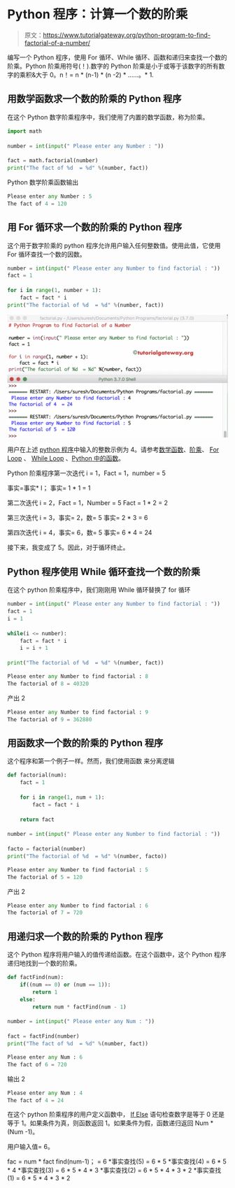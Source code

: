 # Python 程序：计算一个数的阶乘

> 原文：<https://www.tutorialgateway.org/python-program-to-find-factorial-of-a-number/>

编写一个 Python 程序，使用 For 循环、While 循环、函数和递归来查找一个数的阶乘。Python 阶乘用符号(！).数字的 Python 阶乘是小于或等于该数字的所有数字的乘积&大于 0。n！= n * (n-1) * (n -2) * ……。* 1.

## 用数学函数求一个数的阶乘的 Python 程序

在这个 Python 数字阶乘程序中，我们使用了内置的数学函数，称为阶乘。

```py
import math 

number = int(input(" Please enter any Number : "))

fact = math.factorial(number)
print("The fact of %d  = %d" %(number, fact))
```

Python 数学阶乘函数输出

```py
Please enter any Number : 5
The fact of 4 = 120
```

## 用 For 循环求一个数的阶乘的 Python 程序

这个用于数字阶乘的 python 程序允许用户输入任何整数值。使用此值，它使用 For 循环查找一个数的因数。

```py
number = int(input(" Please enter any Number to find factorial : "))
fact = 1

for i in range(1, number + 1):
    fact = fact * i
print("The factorial of %d  = %d" %(number, fact))
```

![Python Program to find Factorial of a Number 2](img/4462bb9d0b81cc91f1cccca791f429f5.png)

用户在上述 [python 程序](https://www.tutorialgateway.org/python-programming-examples/)中输入的整数示例为 4。请参考[数学函数](https://www.tutorialgateway.org/python-math-functions/)、[阶乘](https://www.tutorialgateway.org/python-factorial/)、 [For Loop](https://www.tutorialgateway.org/python-for-loop/) 、 [While Loop](https://www.tutorialgateway.org/python-while-loop/) 、[Python 中的函数](https://www.tutorialgateway.org/functions-in-python/)。

Python 阶乘程序第一次迭代
i = 1，Fact = 1，number = 5

事实=事实* I；
事实= 1 * 1 = 1

第二次迭代
i = 2，Fact = 1，Number = 5
Fact = 1 * 2 = 2

第三次迭代
i = 3，事实= 2，数= 5
事实= 2 * 3 = 6

第四次迭代
i = 4，事实= 6，数= 5
事实= 6 * 4 = 24

接下来，我变成了 5。因此，对于循环终止。

## Python 程序使用 While 循环查找一个数的阶乘

在这个 python 阶乘程序中，我们刚刚用 While 循环替换了 for 循环

```py
number = int(input(" Please enter any Number to find factorial : "))
fact = 1
i = 1

while(i <= number):
    fact = fact * i
    i = i + 1

print("The factorial of %d  = %d" %(number, fact))
```

```py
Please enter any Number to find factorial : 8
The factorial of 8 = 40320
```

产出 2

```py
Please enter any Number to find factorial : 9
The factorial of 9 = 362880
```

## 用函数求一个数的阶乘的 Python 程序

这个程序和第一个例子一样。然而，我们使用函数 来分离逻辑

```py
def factorial(num):
    fact = 1

    for i in range(1, num + 1):
        fact = fact * i

    return fact

number = int(input(" Please enter any Number to find factorial : "))

facto = factorial(number)
print("The factorial of %d  = %d" %(number, facto))
```

```py
Please enter any Number to find factorial : 5
The factorial of 5 = 120
```

产出 2

```py
Please enter any Number to find factorial : 6
The factorial of 7 = 720
```

## 用递归求一个数的阶乘的 Python 程序

这个 Python 程序将用户输入的值传递给函数。在这个函数中，这个 Python 程序递归地找到一个数的阶乘。

```py
def factFind(num):
    if((num == 0) or (num == 1)):
        return 1
    else:
        return num * factFind(num - 1)

number = int(input(" Please enter any Num : "))

fact = factFind(number)
print("The fact of %d  = %d" %(number, fact))
```

```py
Please enter any Num : 6
The fact of 6 = 720
```

输出 2

```py
Please enter any Num : 4
The fact of 4 = 24
```

在这个 python 阶乘程序的用户定义函数中， [If Else](https://www.tutorialgateway.org/python-if-else/) 语句检查数字是等于 0 还是等于 1。如果条件为真，则函数返回 1。如果条件为假，函数递归返回 Num * (Num -1)。

用户输入值= 6。

fac = num * fact find(num-1)；
= 6 *事实查找(5)
= 6 * 5 *事实查找(4)
= 6 * 5 * 4 *事实查找(3)
= 6 * 5 * 4 * 3 *事实查找(2)
= 6 * 5 * 4 * 3 * 2 *事实查找(1)
= 6 * 5 * 4 * 3 * 2